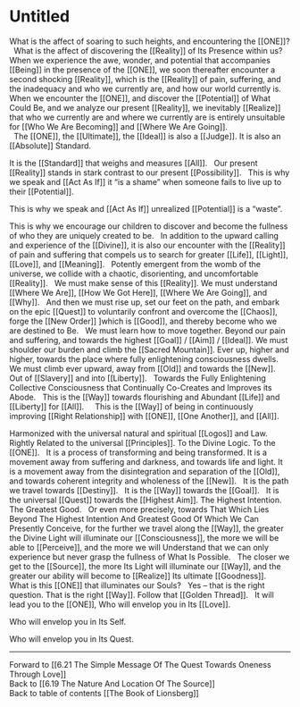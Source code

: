 # Untitled

What is the affect of soaring to such heights, and encountering the [[ONE]]? 
 
What is the affect of discovering the [[Reality]] of Its Presence within us? 
 
When we experience the awe, wonder, and potential that accompanies [[Being]] in the presence of the [[ONE]], we soon thereafter encounter a second shocking [[Reality]], which is the [[Reality]] of pain, suffering, and the inadequacy and who we currently are, and how our world currently is. 
 
When we encounter the [[ONE]], and discover the [[Potential]] of What Could Be, and we analyze our present [[Reality]], we inevitably [[Realize]] that who we currently are and where we currently are is entirely unsuitable for [[Who We Are Becoming]] and [[Where We Are Going]].  
 
The [[ONE]], the [[Ultimate]], the [[Ideal]] is also a [[Judge]]. It is also an [[Absolute]] Standard. 

It is the [[Standard]] that weighs and measures [[All]]. 
 
Our present [[Reality]] stands in stark contrast to our present [[Possibility]]. 
 
This is why we speak and [[Act As If]] it “is a shame” when someone fails to live up to their [[Potential]]. 

This is why we speak and [[Act As If]] unrealized [[Potential]] is a “waste”. 

This is why we encourage our children to discover and become the fullness of who they are uniquely created to be. 
 
In addition to the upward calling and experience of the [[Divine]], it is also our encounter with the [[Reality]] of pain and suffering that compels us to search for greater [[Life]], [[Light]], [[Love]], and [[Meaning]].
 
Potently emergent from the womb of the universe, we collide with a chaotic, disorienting, and uncomfortable [[Reality]]. 
 
We must make sense of this [[Reality]]. We must understand [[Where We Are]], [[How We Got Here]], [[Where We Are Going]], and [[Why]].
 
And then we must rise up, set our feet on the path, and embark on the epic [[Quest]] to voluntarily confront and overcome the [[Chaos]], forge the [[New Order]] ]which is [[Good]], and thereby become who we are destined to Be.
 
We must learn how to move together. Beyond our pain and suffering, and towards the highest [[Goal]] / [[Aim]] / [[Ideal]]. We must shoulder our burden and climb the [[Sacred Mountain]]. Ever up, higher and higher, towards the place where fully enlightening consciousness dwells. 
 
We must climb ever upward, away from [[Old]] and towards the [[New]]. 
 
Out of [[Slavery]] and into [[Liberty]].
 
Towards the Fully Enlightening Collective Consciousness that Continually Co-Creates and Improves its Abode. 
 
This is the [[Way]] towards flourishing and Abundant [[Life]] and [[Liberty]] for [[All]].  
 
This is the [[Way]] of being in continuously improving [[Right Relationship]] with [[ONE]], [[One Another]], and [[All]].

Harmonized with the universal natural and spiritual [[Logos]] and Law. Rightly Related to the universal [[Principles]]. To the Divine Logic. To the [[ONE]]. 
 
It is a process of transforming and being transformed. It is a movement away from suffering and darkness, and towards life and light. It is a movement away from the disintegration and separation of the [[Old]], and towards coherent integrity and wholeness of the [[New]].
 
It is the path we travel towards [[Destiny]]. 
 
It is the [[Way]] towards the [[Goal]]. 
 
It is the universal [[Quest]] towards the [[Highest Aim]]. The Highest Intention. The Greatest Good. 
 
Or even more precisely, towards That Which Lies Beyond The Highest Intention And Greatest Good Of Which We Can Presently Conceive, for the further we travel along the [[Way]], the greater the Divine Light will illuminate our [[Consciousness]], the more we will be able to [[Perceive]], and the more we will Understand that we can only experience but never grasp the fullness of What Is Possible. 
 
The closer we get to the [[Source]], the more Its Light will illuminate our [[Way]], and the greater our ability will become to [[Realize]] Its ultimate [[Goodness]].     
 
What is this [[ONE]] that illuminates our Souls? 
 
Yes – that is the right question. That is the right [[Way]]. Follow that [[Golden Thread]]. 
 
It will lead you to the [[ONE]], Who will envelop you in Its [[Love]]. 

Who will envelop you in Its Self. 

Who will envelop you in Its Quest. 

___

Forward to [[6.21 The Simple Message Of The Quest Towards Oneness Through Love]]          
Back to [[6.19 The Nature And Location Of The Source]]          
Back to table of contents [[The Book of Lionsberg]]  

